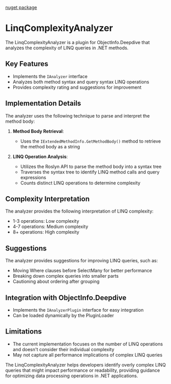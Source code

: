 [nuget package](https://www.nuget.org/packages/Rebel.Alliance.ObjectInfo.DeepDive.LinqComplexityAnalyzer)
# LinqComplexityAnalyzer

The LinqComplexityAnalyzer is a plugin for ObjectInfo.Deepdive that analyzes the complexity of LINQ queries in .NET methods.

## Key Features

- Implements the `IAnalyzer` interface
- Analyzes both method syntax and query syntax LINQ operations
- Provides complexity rating and suggestions for improvement

## Implementation Details

The analyzer uses the following technique to parse and interpret the method body:

1. **Method Body Retrieval**:
   - Uses the `IExtendedMethodInfo.GetMethodBody()` method to retrieve the method body as a string

2. **LINQ Operation Analysis**:
   - Utilizes the Roslyn API to parse the method body into a syntax tree
   - Traverses the syntax tree to identify LINQ method calls and query expressions
   - Counts distinct LINQ operations to determine complexity

## Complexity Interpretation

The analyzer provides the following interpretation of LINQ complexity:

- 1-3 operations: Low complexity
- 4-7 operations: Medium complexity
- 8+ operations: High complexity

## Suggestions

The analyzer provides suggestions for improving LINQ queries, such as:

- Moving Where clauses before SelectMany for better performance
- Breaking down complex queries into smaller parts
- Cautioning about ordering after grouping

## Integration with ObjectInfo.Deepdive

- Implements the `IAnalyzerPlugin` interface for easy integration
- Can be loaded dynamically by the PluginLoader

## Limitations

- The current implementation focuses on the number of LINQ operations and doesn't consider their individual complexity
- May not capture all performance implications of complex LINQ queries

The LinqComplexityAnalyzer helps developers identify overly complex LINQ queries that might impact performance or readability, providing guidance for optimizing data processing operations in .NET applications.
